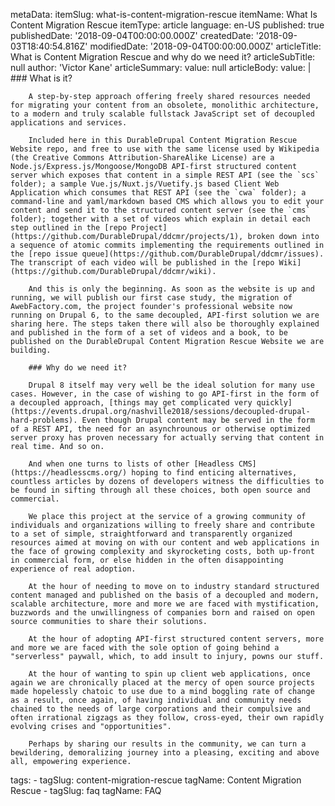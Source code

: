 metaData:
    itemSlug: what-is-content-migration-rescue
    itemName: What Is Content Migration Rescue
    itemType: article
    language: en-US
    published: true
    publishedDate: '2018-09-04T00:00:00.000Z'
    createdDate: '2018-09-03T18:40:54.816Z'
    modifiedDate: '2018-09-04T00:00:00.000Z'
articleTitle: What is Content Migration Rescue and why do we need it?
articleSubTitle: null
author: 'Victor Kane'
articleSummary:
    value: null
articleBody:
    value: |
        ### What is it?

        A step-by-step approach offering freely shared resources needed for migrating your content from an obsolete, monolithic architecture, to a modern and truly scalable fullstack JavaScript set of decoupled applications and services.

        Included here in this DurableDrupal Content Migration Rescue Website repo, and free to use with the same license used by Wikipedia (the Creative Commons Attribution-ShareAlike License) are a Node.js/Express.js/Mongoose/MongoDB API-first structured content server which exposes that content in a simple REST API (see the `scs` folder); a sample Vue.js/Nuxt.js/Vuetify.js based Client Web Application which consumes that REST API (see the `cwa` folder); a command-line and yaml/markdown based CMS which allows you to edit your content and send it to the structured content server (see the `cms` folder); together with a set of videos which explain in detail each step outlined in the [repo Project](https://github.com/DurableDrupal/ddcmr/projects/1), broken down into a sequence of atomic commits implementing the requirements outlined in the [repo issue queue](https://github.com/DurableDrupal/ddcmr/issues). The transcript of each video will be published in the [repo Wiki](https://github.com/DurableDrupal/ddcmr/wiki).

        And this is only the beginning. As soon as the website is up and running, we will publish our first case study, the migration of AwebFactory.com, the project founder's professional website now running on Drupal 6, to the same decoupled, API-first solution we are sharing here. The steps taken there will also be thoroughly explained and published in the form of a set of videos and a book, to be published on the DurableDrupal Content Migration Rescue Website we are building.

        ### Why do we need it?

        Drupal 8 itself may very well be the ideal solution for many use cases. However, in the case of wishing to go API-first in the form of a decoupled approach, [things may get complicated very quickly](https://events.drupal.org/nashville2018/sessions/decoupled-drupal-hard-problems). Even though Drupal content may be served in the form of a REST API, the need for an asynchrounous or otherwise optimized server proxy has proven necessary for actually serving that content in real time. And so on.

        And when one turns to lists of other [Headless CMS](https://headlesscms.org/) hoping to find enticing alternatives, countless articles by dozens of developers witness the difficulties to be found in sifting through all these choices, both open source and commercial.

        We place this project at the service of a growing community of individuals and organizations willing to freely share and contribute to a set of simple, straightforward and transparently organized resources aimed at moving on with our content and web applications in the face of growing complexity and skyrocketing costs, both up-front in commercial form, or else hidden in the often disappointing experience of real adoption.

        At the hour of needing to move on to industry standard structured content managed and published on the basis of a decoupled and modern, scalable architecture, more and more we are faced with mystification, buzzwords and the unwillingness of companies born and raised on open source communities to share their solutions.

        At the hour of adopting API-first structured content servers, more and more we are faced with the sole option of going behind a "serverless" paywall, which, to add insult to injury, powns our stuff.

        At the hour of wanting to spin up client web applications, once again we are chronically placed at the mercy of open source projects made hopelessly chatoic to use due to a mind boggling rate of change as a result, once again, of having individual and community needs chained to the needs of large corporations and their compulsive and often irrational zigzags as they follow, cross-eyed, their own rapidly evolving crises and "opportunities".

        Perhaps by sharing our results in the community, we can turn a bewildering, demoralizing journey into a pleasing, exciting and above all, empowering experience.
tags:
    - tagSlug: content-migration-rescue
      tagName: Content Migration Rescue
    - tagSlug: faq
      tagName: FAQ

